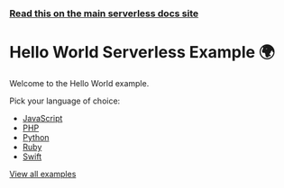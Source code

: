 <!--
title: Hello World Example
menuText: Hello World Example
description: Example of creating Hello World functions with the Serverless framework
layout: Doc
-->

<!-- DOCS-SITE-LINK:START automatically generated  -->

### [Read this on the main serverless docs site](https://www.serverless.com/framework/docs/providers/openwhisk/examples/hello-world/)

<!-- DOCS-SITE-LINK:END -->

# Hello World Serverless Example 🌍

Welcome to the Hello World example.

Pick your language of choice:

- [JavaScript](./node)
- [PHP](./php)
- [Python](./python)
- [Ruby](./ruby)
- [Swift](./swift)

[View all examples](https://www.serverless.com/framework/docs/providers/openwhisk/examples/)
